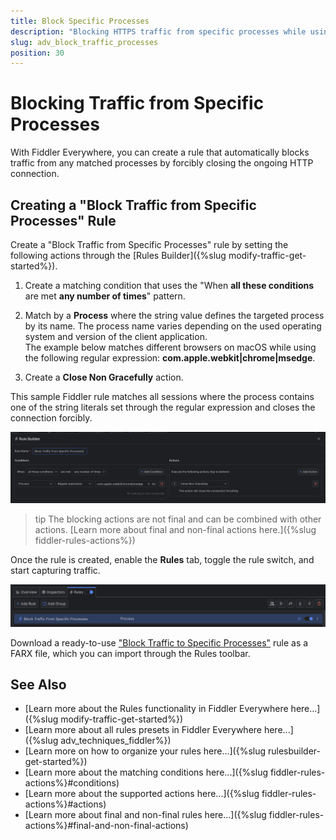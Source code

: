 ```yaml
---
title: Block Specific Processes
description: "Blocking HTTPS traffic from specific processes while using Fiddler's rules."
slug: adv_block_traffic_processes
position: 30
---
```


# Blocking Traffic from Specific Processes

With Fiddler Everywhere, you can create a rule that automatically blocks traffic from any matched processes by forcibly closing the ongoing HTTP connection.

## Creating a "Block Traffic from Specific Processes" Rule

Create a "Block Traffic from Specific Processes" rule by setting the following actions through the [Rules Builder]({%slug modify-traffic-get-started%}).

1. Create a matching condition that uses the "When **all these conditions** are met **any number of times**" pattern. 

1. Match by a **Process** where the string value defines the targeted process by its name. The process name varies depending on the used operating system and version of the client application.<br/>The example below matches different browsers on macOS while using the following regular expression: **com\.apple\.webkit|chrome|msedge**.

1. Create a **Close Non Gracefully** action.

This sample Fiddler rule matches all sessions where the process contains one of the string literals set through the regular expression and closes the connection forcibly.

![Creating "Block Traffic to Specific Processes" rule](../../images/advanced/adv-block-specific-processes.png)

>tip The blocking actions are not final and can be combined with other actions. [Learn more about final and non-final actions here.]({%slug fiddler-rules-actions%})

Once the rule is created, enable the **Rules** tab, toggle the rule switch, and start capturing traffic.

![Activating the "Block Traffic to Specific Processes" rule](../../images/advanced/adv-block-specific-processes-active.png)

Download a ready-to-use <a href="https://github.com/telerik/fiddler-everywhere/tree/master/rules/block-traffic-to-specific-processes" target="_blank">"Block Traffic to Specific Processes"</a> rule as a FARX file, which you can import through the Rules toolbar.

## See Also

* [Learn more about the Rules functionality in Fiddler Everywhere here...]({%slug modify-traffic-get-started%})
* [Learn more about all rules presets in Fiddler Everywhere here...]({%slug adv_techniques_fiddler%})
* [Learn more on how to organize your rules here...]({%slug rulesbuilder-get-started%})
* [Learn more about the matching conditions here...]({%slug fiddler-rules-actions%}#conditions)
* [Learn more about the supported actions here...]({%slug fiddler-rules-actions%}#actions)
* [Learn more about final and non-final rules here...]({%slug fiddler-rules-actions%}#final-and-non-final-actions)